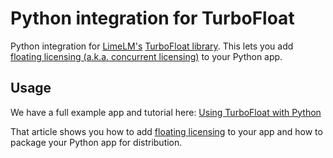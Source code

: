 # Python integration for TurboFloat

Python integration for [LimeLM's](https://wyday.com/limelm/) [TurboFloat library](https://wyday.com/limelm/help/using-turbofloat/). This lets you add [floating licensing (a.k.a. concurrent licensing)](https://wyday.com/limelm/help/licensing-types/#floating) to your Python app.

## Usage

We have a full example app and tutorial here: [Using TurboFloat with Python](https://wyday.com/limelm/help/using-turbofloat-with-python/)

That article shows you how to add [floating licensing](https://wyday.com/limelm/help/licensing-types/#floating) to your app and how to package your Python app for distribution.